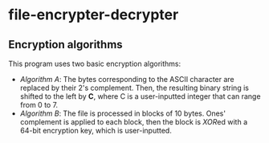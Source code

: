 # file-encrypter-decrypter

## Encryption algorithms

This program uses two basic encryption algorithms:

* _Algorithm A_: The bytes corresponding to the ASCII character are replaced by their 2's complement. Then, the resulting binary string is shifted to the left by __C__, where C is a user-inputted integer that can range from 0 to 7.
* _Algorithm B_: The file is processed in blocks of 10 bytes. Ones' complement is applied to each block, then the block is *XOR*ed with a 64-bit encryption key, which is user-inputted.
